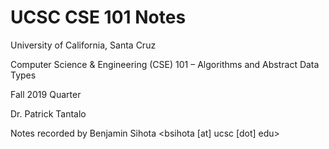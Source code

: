 # UCSC CSE 101 Notes

University of California, Santa Cruz

Computer Science & Engineering (CSE) 101 – Algorithms and Abstract Data Types

Fall 2019 Quarter

Dr. Patrick Tantalo

Notes recorded by Benjamin Sihota <bsihota [at] ucsc [dot] edu>
